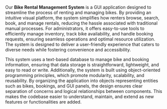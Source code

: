 Our **Bike Rental Management System** is a GUI application designed to streamline the process of renting and managing bikes. By providing an intuitive visual platform, the system simplifies how renters browse, search, book, and manage rentals, reducing the hassle associated with traditional manual processes. For administrators, it offers easy-to-use tools to efficiently manage inventory, track bike availability, and handle booking requests, ensuring seamless operations and optimal resource utilization. The system is designed to deliver a user-friendly experience that caters to diverse needs while fostering convenience and accessibility.


This system uses a text-based database to manage bike and booking information, ensuring that data storage is straightforward, lightweight, and easy to read or write. Additionally, the system is built using object-oriented programming principles, which promote modularity, scalability, and reusability. By organizing the application into objects representing entities such as bikes, bookings, and GUI panels, the design ensures clear separation of concerns and logical relationships between components. This makes the codebase easier to understand, maintain, and extend as new features or functionalities are added.
